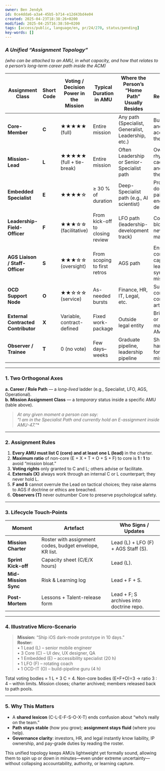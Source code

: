 ```yaml
---
owner: Ben Jendyk
id: 0ce4dda6-a3a4-45b5-b714-e12d43bd4e04
created: 2025-04-23T18:38:26+0200
modified: 2025-04-25T16:38:50+0200
tags: [access/public, language/en, pr/24/270, status/pending]
key-words: []
---
```


### *A Unified “Assignment Topology”*  
*(who can be attached to an AMU, in what capacity, and how that relates to a person’s long-term career path inside the ACM)*  

| Assignment Class | Short Code | Voting / Decision Power in the Mission | Typical Duration in AMU | Where the Person’s **“Home Path”** Usually Resides | Canonical Responsibilities |
|------------------|-----------|----------------------------------------|-------------------------|----------------------------------------------------|----------------------------|
| **Core-Member** | **C** | ★★★★★ (full) | Entire mission | Any path (Specialist, Generalist, Leadership, etc.) | Build, deliver and be jointly accountable for the KRs. |
| **Mission-Lead** | **L** | ★★★★★ (full + tie-break) | Entire mission | Often Leadership or Senior-Specialist path | Own scope, rhythm, cadence, risk and narrative of the mission. |
| **Embedded Specialist** | **E** | ★★★★☆ | ≥ 30 % of duration | Deep-Specialist path (e.g., AI scientist) | Provide scarce domain skill; pair with core engineering or design. |
| **Leadership-Field-Officer** | **F** | ★★★☆☆ (facilitative) | From kick-off to closing review | LFO path (leadership-development track) | Coach, de-block, escalate; never micro-manage. |
| **AGS Liaison / Staff-Officer** | **S** | ★★★☆☆ (oversight) | From scoping to first retros | AGS path | Ensure doctrine compliance, capture learning, synchronise missions. |
| **OCD Support Node** | **O** | ★★☆☆☆ (service) | As-needed bursts | Finance, HR, IT, Legal, etc. | Supply budget, contracts, infra, compliance artefacts. |
| **External Contracted Contributor** | **X** | Variable, contract-defined | Fixed work-package | Outside legal entity | Bring in speed or scarce skill; managed by the AMU Lead. |
| **Observer / Trainee** | **T** | 0 (no vote) | Few days–weeks | Graduate pipeline, leadership pipeline | Shadow, learn, harvest patterns for future missions. |

---

### 1. Two Orthogonal Axes  
**a. Career / Role Path** ― a *long-lived* ladder (e.g., Specialist, LFO, AGS, Operational).  
**b. Mission Assignment Class** ― a *temporary* status inside a specific AMU (table above).  
> *At any given moment a person can say:*  
> **“I am in the* Specialist Path *and currently hold an* E-assignment *inside AMU-47.”***

---

### 2. Assignment Rules

1. **Every AMU must list C (core) and at least one L (lead)** in the charter.  
2. **Maximum ratio** of non-core (E + X + T + O + S + F) to core is **1 : 1** to avoid “mission bloat.”  
3. **Voting rights** only granted to C and L; others advise or facilitate.  
4. **Externals (X)** always work through an internal C or L counterpart; they never hold L.  
5. **F and S** cannot overrule the Lead on tactical choices; they raise alarms to AGS if doctrine or ethics are breached.  
6. **Observers (T)** never outnumber Core to preserve psychological safety.

---

### 3. Lifecycle Touch-Points  

| Moment | Artefact | Who Signs / Updates |
|--------|----------|---------------------|
| **Mission Charter** | Roster with assignment codes, budget envelope, KR list. | Lead (L) + LFO (F) + AGS Staff (S). |
| **Sprint Kick-off** | Capacity sheet (C/E/X hours) | Lead (L). |
| **Mid-Mission Sync** | Risk & Learning log | Lead + F + S. |
| **Post-Mortem** | Lessons + Talent-release form | Lead + F; S archives into doctrine repo. |

---

### 4. Illustrative Micro-Scenario  

> **Mission:** “Ship iOS dark-mode prototype in 10 days.”  
> **Roster:**  
> • 1 Lead (L) – senior mobile engineer  
> • 3 Core (C) – UI dev, UX designer, QA  
> • 1 Embedded (E) – accessibility specialist (20 h)  
> • 1 LFO (F) – rotating coach  
> • 1 OCD-IT (O) – build-pipeline guru (4 h)  

Total voting bodies = 1 L + 3 C = 4. Non-core bodies (E+F+O)=3 → ratio 3 : 4 – within limits. Mission closes; charter archived; members released back to path pools.

---

### 5. Why This Matters

* A **shared lexicon** (C-L-E-F-S-O-X-T) ends confusion about “who’s really on the team.”  
* **Path stays stable** (how you grow); **assignment stays fluid** (where you help).  
* **Governance clarity**: investors, HR, and legal instantly know liability, IP ownership, and pay-grade duties by reading the roster.

This unified topology keeps AMUs lightweight yet formally sound, allowing them to spin up or down in minutes—even under extreme uncertainty—without collapsing accountability, authority, or learning capture.